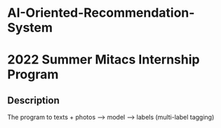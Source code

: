 # AI-Oriented-Recommendation-System

# 2022 Summer Mitacs Internship Program 
  
## Description

The program to texts + photos --> model --> labels (multi-label tagging)
